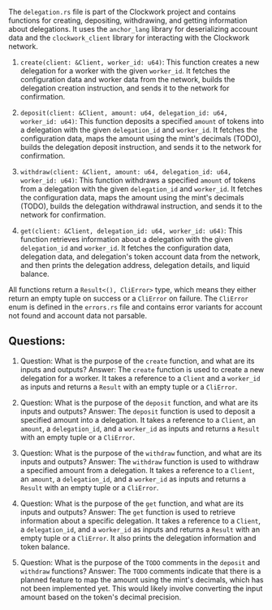 The `delegation.rs` file is part of the Clockwork project and contains functions for creating, depositing, withdrawing, and getting information about delegations. It uses the `anchor_lang` library for deserializing account data and the `clockwork_client` library for interacting with the Clockwork network.

1. `create(client: &Client, worker_id: u64)`: This function creates a new delegation for a worker with the given `worker_id`. It fetches the configuration data and worker data from the network, builds the delegation creation instruction, and sends it to the network for confirmation.

2. `deposit(client: &Client, amount: u64, delegation_id: u64, worker_id: u64)`: This function deposits a specified `amount` of tokens into a delegation with the given `delegation_id` and `worker_id`. It fetches the configuration data, maps the amount using the mint's decimals (TODO), builds the delegation deposit instruction, and sends it to the network for confirmation.

3. `withdraw(client: &Client, amount: u64, delegation_id: u64, worker_id: u64)`: This function withdraws a specified `amount` of tokens from a delegation with the given `delegation_id` and `worker_id`. It fetches the configuration data, maps the amount using the mint's decimals (TODO), builds the delegation withdrawal instruction, and sends it to the network for confirmation.

4. `get(client: &Client, delegation_id: u64, worker_id: u64)`: This function retrieves information about a delegation with the given `delegation_id` and `worker_id`. It fetches the configuration data, delegation data, and delegation's token account data from the network, and then prints the delegation address, delegation details, and liquid balance.

All functions return a `Result<(), CliError>` type, which means they either return an empty tuple on success or a `CliError` on failure. The `CliError` enum is defined in the `errors.rs` file and contains error variants for account not found and account data not parsable.
## Questions: 
 1. Question: What is the purpose of the `create` function, and what are its inputs and outputs?
   Answer: The `create` function is used to create a new delegation for a worker. It takes a reference to a `Client` and a `worker_id` as inputs and returns a `Result` with an empty tuple or a `CliError`.

2. Question: What is the purpose of the `deposit` function, and what are its inputs and outputs?
   Answer: The `deposit` function is used to deposit a specified amount into a delegation. It takes a reference to a `Client`, an `amount`, a `delegation_id`, and a `worker_id` as inputs and returns a `Result` with an empty tuple or a `CliError`.

3. Question: What is the purpose of the `withdraw` function, and what are its inputs and outputs?
   Answer: The `withdraw` function is used to withdraw a specified amount from a delegation. It takes a reference to a `Client`, an `amount`, a `delegation_id`, and a `worker_id` as inputs and returns a `Result` with an empty tuple or a `CliError`.

4. Question: What is the purpose of the `get` function, and what are its inputs and outputs?
   Answer: The `get` function is used to retrieve information about a specific delegation. It takes a reference to a `Client`, a `delegation_id`, and a `worker_id` as inputs and returns a `Result` with an empty tuple or a `CliError`. It also prints the delegation information and token balance.

5. Question: What is the purpose of the `TODO` comments in the `deposit` and `withdraw` functions?
   Answer: The `TODO` comments indicate that there is a planned feature to map the amount using the mint's decimals, which has not been implemented yet. This would likely involve converting the input amount based on the token's decimal precision.
    